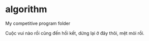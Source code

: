 # algorithm
My competitive program folder

Cuộc vui nào rồi cũng đến hồi kết, dừng lại ở đây thôi, mệt mỏi rồi.
